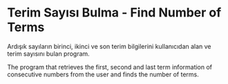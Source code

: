 # Terim Sayısı Bulma - Find Number of Terms

Ardışık sayıların birinci, ikinci ve son terim bilgilerini kullanıcıdan alan ve terim sayısını bulan program.

The program that retrieves the first, second and last term information of consecutive numbers from the user and finds the number of terms.
